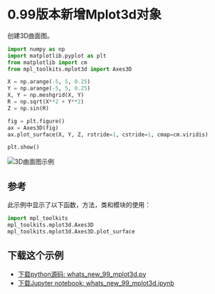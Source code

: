 # 0.99版本新增Mplot3d对象

创建3D曲面图。

```python
import numpy as np
import matplotlib.pyplot as plt
from matplotlib import cm
from mpl_toolkits.mplot3d import Axes3D

X = np.arange(-5, 5, 0.25)
Y = np.arange(-5, 5, 0.25)
X, Y = np.meshgrid(X, Y)
R = np.sqrt(X**2 + Y**2)
Z = np.sin(R)

fig = plt.figure()
ax = Axes3D(fig)
ax.plot_surface(X, Y, Z, rstride=1, cstride=1, cmap=cm.viridis)

plt.show()
```

![3D曲面图示例](https://matplotlib.org/_images/sphx_glr_whats_new_99_mplot3d_001.png)

## 参考

此示例中显示了以下函数，方法，类和模块的使用：

```python
import mpl_toolkits
mpl_toolkits.mplot3d.Axes3D
mpl_toolkits.mplot3d.Axes3D.plot_surface
```

## 下载这个示例
            
- [下载python源码: whats_new_99_mplot3d.py](https://matplotlib.org/_downloads/whats_new_99_mplot3d.py)
- [下载Jupyter notebook: whats_new_99_mplot3d.ipynb](https://matplotlib.org/_downloads/whats_new_99_mplot3d.ipynb)